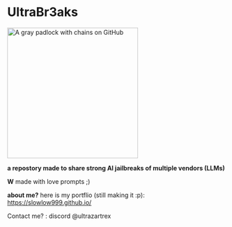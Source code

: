 # UltraBr3aks

<img src="https://i.imgur.com/D9KtQUp.png" alt="A gray padlock with chains on GitHub" width="300">

**a repostory made to share strong AI jailbreaks of multiple vendors (LLMs)**

**W** made with love prompts ;) 

**about me?** here is my portflio (still making it :p): https://slowlow999.github.io/

Contact me? : discord @ultrazartrex
